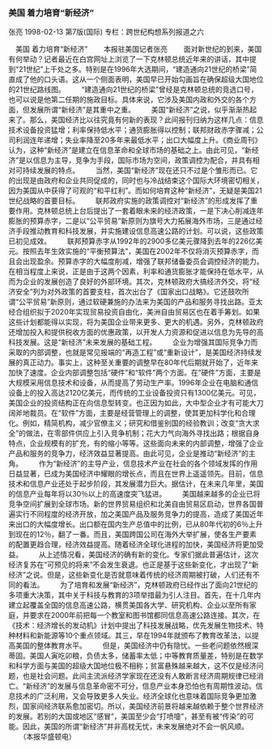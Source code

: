 ### 美国  着力培育“新经济”
张亮
1998-02-13
第7版(国际)
专栏：跨世纪构想系列报道之六

  　美国  着力培育“新经济”
　　本报驻美国记者张亮
　　面对新世纪的到来，美国有何举动？记者最近在白宫网址上浏览了一下克林顿总统近年来的讲话，其中提到“21世纪”上千处之多。特别是在1996年大选期间，“建造通向21世纪的桥梁”简直成了他的口头语。这从一个侧面表明，美国早已开始勾画旨在确保超级大国地位的21世纪路线图。
　　“建造通向21世纪的桥梁”曾经是克林顿总统的竞选口号，也可以说是他第二任期的施政目标。具体来说，它涉及美国内政和外交的各个方面，但发展所谓“新经济”是其重中之重。
　　美国“新经济”之说，似乎渐渐热起来了。那么，美国经济比以往究竟有何新的表现？此间报刊归纳为这样几点：信息技术设备投资猛增；利率保持低水平；通货膨胀得以控制；联邦财政赤字骤减；公司利润连年递增；失业率降至20多年来最低水平；出口大幅度上升。《商业周刊》认为，这种“新经济”是建立在信息革命和全球市场的基础之上。由此可见，“新经济”是以信息为主导，竞争为手段，国际市场为空间，政策调控为配合，并具有相对可持续发展的特点。
　　当然，美国“新经济”现在还只不过是个雏形而已。它的出现是由政府和企业共同促成的，同时也与冷战结束这个国际大环境密切相关，因为美国从中获得了可观的“和平红利”。而如何培育这种“新经济”，无疑是美国21世纪战略的首要目标。
　　联邦政府实施的政策调控对“新经济”的形成发挥了重要作用。克林顿总统上台后提出了一套着眼未来的经济政策，一是下决心削减连年膨胀的预算赤字，二是以“公平贸易”新原则为旗号大力拓展海外市场，三是通过经济手段推动教育和科技发展，并实施建设信息高速公路的计划。可以说，这些政策已初见成效。
　　联邦预算赤字从1992年的2900多亿美元骤降到去年的226亿美元。按照去年生效实施的“平衡预算法”，美国在2002年不仅将消灭预算赤字，而且会出现盈余。预算赤字的大幅度削减，增强了联邦储备委员会调控经济的能力。在相当程度上来说，正是由于这两个因素，利率和通货膨胀才能保持在低水平，从而为企业的发展创造了良好的外部环境。其次，克林顿政府大搞经济外交，将“经济安全”列为对外政策的首要支柱，首次出台了《国家出口战略》。它还鼓吹所谓“公平贸易”新原则，通过软硬兼施的办法来为美国的产品和服务寻找出路。亚太经合组织拟于2020年实现贸易投资自由化，美洲自由贸易区也在着手筹划。如果这些计划都能得以实现，将为美国企业带来更多、更大的机遇。另外，克林顿政府还增加投入和提供税收方面的优惠政策，以开发人力资源和促进以信息为先导的高科技发展。这是“新经济”未来发展的基础工程。
　　企业为增强其国际竞争力而采取的内部调整，也就是常见报端的“再造工程”或“重新设计”，是美国经济持续发展的真正动力。事实上，这种至关重要的调整早在80年代后期就开始了，近年来加快了速度。企业内部调整包括“硬件”和“软件”两个方面。在“硬件”方面，主要是大规模采用信息技术和设备，从而提高了劳动生产率。1996年企业在电脑和通信设备上的投入高达2120亿美元，而传统的工业设备投资只有1300亿美元。可见，美国企业的投资结构正在向信息型转变。也正因为如此，大中型企业才有可能大刀阔斧地裁员。在“软件”方面，主要是经营管理上的调整，使其更加科学化和合理化。例如，精简机构，减少官僚主义；研究和借鉴别国的经验教训；改变“贪大求全”的做法，在零部件供应上引入竞争机制；花大力气向海外寻找出路；根据自身特点，企业规模有的扩充，有的缩小等等。这些面向未来的内部调整，增强了企业产品和服务的竞争力，经济效益显著提高。由此可见，企业是推动“新经济”的主角。
　　作为“新经济”的主导产业，信息技术产业在社会的各个领域发挥的作用日益显著，已成为美国经济中耀眼的增长点，而且在世界上遥遥领先。目前，信息技术和信息产业还处于起步阶段，其发展潜力巨大。据估计，在未来几年里，美国的信息产业每年将以30％以上的高速度突飞猛进。
　　美国越来越多的企业已将竞争空间扩展到全球市场。新的世界贸易组织和北美自由贸易区启动，世界各国普遍实行不同程度的经济开放，加之美国产品及服务竞争力的提高，造成了美国近年来出口的大幅度增长。出口额在国内生产总值中的比例，已从80年代初的6％上升到现在的12％，翻了一番。而且，美国跨国公司在海外大举扩展，使各生产要素的配置更趋合理，经济效益提高。随着经济全球化进程的加快，美国经济将更加受益。
　　从上述情况看，美国经济的确有新的变化。专家们据此普遍估计，这次经济复苏在“可预见的将来”不会发生衰退。也正是基于这些新变化，才出现了“新经济”之说。但是，这些新变化是否就意味着传统的经济周期被打破，人们还有不同的看法。
　　为了培育和发展“新经济”，克林顿政府已经作出了面向21世纪的多项重大决策，其中关于科技与教育的3项举措最为引人注目。首先，在十几年内建立起覆盖全国的信息高速公路，横贯美国各大学、研究机构、企业以至所有家庭，并要求在2000年前把每一个教室和图书馆都同信息高速公路连接。其次，在《技术：经济增长的发动机》计划中提出了科技发展战略，优先发展生物技术、特种材料和新能源等10个重点领域。其三，早在1994年就颁布了教育改革法，以提高美国的整体教育水平。
　　但是，美国经济中仍有隐忧。一些老问题依然根深蒂固。美国人寅吃卯粮，负债太多，储蓄率太低；中等教育质量差，特别是在数学和科学方面与美国的超级大国地位极不相称；贫富悬殊越来越大，这不仅是经济问题，也是社会问题。此间主流派经济学家现在还没有人敢断言经济周期规律已经消亡。“新经济”的发展与信息革命密不可分，信息产业本身恐怕也有周期性波动。信息技术的广泛利用，又会导致更多人失业。经济全球化也意味着国际竞争更加激烈，国家间经济联系愈加密切。所以，美国经济前景将越来越依赖于整个世界经济的发展。若别的大国或地区“感冒”，美国至少会“打喷嚏”，甚至有被“传染”的可能。因此，美国的所谓“新经济”并非高枕无忧，未来发展绝对不会一帆风顺。
　　（本报华盛顿电）
